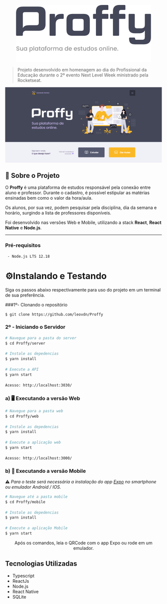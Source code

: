 <p align="center">
  <img src="./web/public/proffy-logo-alt.png" />
</p>

> Projeto desenvolvido em homenagem ao dia do Profissional da Educação durante o 2º evento Next Level Week ministrado pela Rocketseat. 
> 

<img src="./web/public/proffy-home.png" align="center"/>

## 📖	Sobre o Projeto

O **Proffy** é uma plataforma de estudos responsável pela conexão entre aluno e professor. Durante o cadastro, é possível estipular as matérias ensinadas bem como o valor da hora/aula. 

Os alunos, por sua vez, podem pesquisar pela disciplina, dia da semana e horário, surgindo a lista de professores disponíveis. 

Foi desenvolvido nas versões Web e Mobile, utilizando a stack **React**, **React Native** e  **Node.js**. 


---
### Pré-requisitos

```
 - Node.js LTS 12.18
```

# ⚙️Instalando e Testando
Siga os passos abaixo respectivamente para uso do projeto em um terminal de sua preferência.

###1º- Clonando o repositório
  ```bash
  $ git clone https://github.com/leovdn/Proffy
  ```

### 2º - Iniciando o Servidor

```bash
# Navegue para a pasta do server
$ cd Proffy/server

# Instale as depedencias
$ yarn install

# Execute a API
$ yarn start

Acesso: http://localhost:3030/

```

### a) 🖥️️ Executando a versão Web 	

```bash
# Navegue para a pasta web
$ cd Proffy/web

# Instale as depedencias
$ yarn install

# Execute a aplicação web
$ yarn start

Acesso: http://localhost:3000/ 

```

### b) 📱 Executando a versão Mobile 
⚠️ *Para o teste será necessária a instalação do app [Expo](https://play.google.com/store/apps/details?id=host.exp.exponent) no smartphone ou  emulador Android / IOS.*

```bash
# Navegue até a pasta mobile
$ cd Proffy/mobile

# Instale as depedencias
$ yarn install

# Execute a aplicação Mobile
$ yarn start
```
<p align="center">Após os comandos, leia o QRCode com o app Expo ou rode em um emulador.</p>

## Tecnologias Utilizadas

- Typescript
- ReactJs
- Node.js
- React Native
- SQLite





